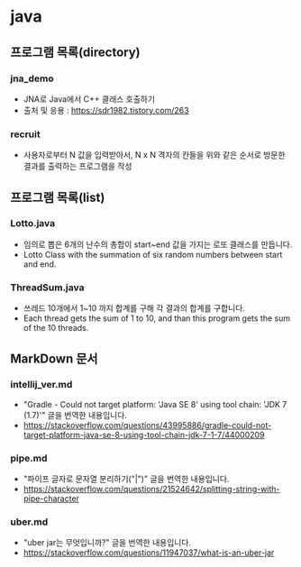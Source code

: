 # java

## 프로그램 목록(directory)

### jna_demo

* JNA로 Java에서 C++ 클래스 호출하기
* 출처 및 응용 : https://sdr1982.tistory.com/263

### recruit

* 사용자로부터 N 값을 입력받아서, N x N 격자의 칸들을 위와 같은 순서로 방문한 결과를 출력하는 프로그램을 작성

## 프로그램 목록(list)

### Lotto.java

* 임의로 뽑은 6개의 난수의 총합이 start~end 값을 가지는 로또 클래스를 만듭니다.
* Lotto Class with the summation of six random numbers between start and end.

### ThreadSum.java

* 쓰레드 10개에서 1~10 까지 합계를 구해 각 결과의 합계를 구합니다.
* Each thread gets the sum of 1 to 10, and than this program gets the sum of the 10 threads.

## MarkDown 문서

### intellij_ver.md

* "Gradle - Could not target platform: 'Java SE 8' using tool chain: 'JDK 7 (1.7)'" 글을 번역한 내용입니다.
* https://stackoverflow.com/questions/43995886/gradle-could-not-target-platform-java-se-8-using-tool-chain-jdk-7-1-7/44000209

### pipe.md

* "파이프 글자로 문자열 분리하기("|")" 글을 번역한 내용입니다.
* https://stackoverflow.com/questions/21524642/splitting-string-with-pipe-character

### uber.md

* "uber jar는 무엇입니까?" 글을 번역한 내용입니다.
* https://stackoverflow.com/questions/11947037/what-is-an-uber-jar
